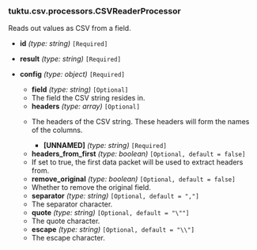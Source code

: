 ### tuktu.csv.processors.CSVReaderProcessor
Reads out values as CSV from a field.

  * **id** *(type: string)* `[Required]`

  * **result** *(type: string)* `[Required]`

  * **config** *(type: object)* `[Required]`

    * **field** *(type: string)* `[Optional]`
    - The field the CSV string resides in.

    * **headers** *(type: array)* `[Optional]`
    - The headers of the CSV string. These headers will form the names of the columns.

      * **[UNNAMED]** *(type: string)* `[Required]`

    * **headers_from_first** *(type: boolean)* `[Optional, default = false]`
    - If set to true, the first data packet will be used to extract headers from.

    * **remove_original** *(type: boolean)* `[Optional, default = false]`
    - Whether to remove the original field.

    * **separator** *(type: string)* `[Optional, default = ","]`
    - The separator character.

    * **quote** *(type: string)* `[Optional, default = "\""]`
    - The quote character.

    * **escape** *(type: string)* `[Optional, default = "\\"]`
    - The escape character.

